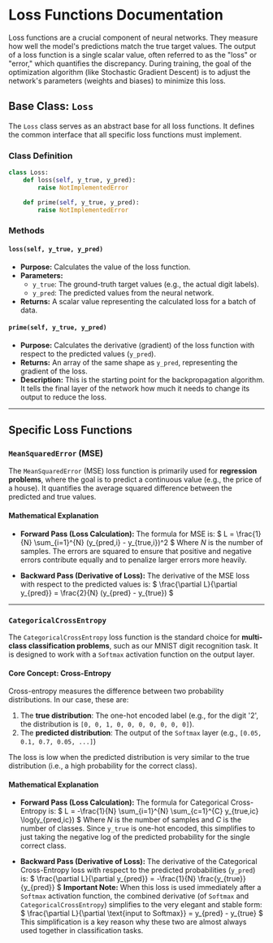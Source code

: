 # Loss Functions Documentation

Loss functions are a crucial component of neural networks. They measure how well the model's predictions match the true target values. The output of a loss function is a single scalar value, often referred to as the "loss" or "error," which quantifies the discrepancy. During training, the goal of the optimization algorithm (like Stochastic Gradient Descent) is to adjust the network's parameters (weights and biases) to minimize this loss.

## Base Class: `Loss`

The `Loss` class serves as an abstract base for all loss functions. It defines the common interface that all specific loss functions must implement.

### Class Definition

```python
class Loss:
    def loss(self, y_true, y_pred):
        raise NotImplementedError

    def prime(self, y_true, y_pred):
        raise NotImplementedError
```

### Methods

#### `loss(self, y_true, y_pred)`

*   **Purpose:** Calculates the value of the loss function.
*   **Parameters:**
    *   `y_true`: The ground-truth target values (e.g., the actual digit labels).
    *   `y_pred`: The predicted values from the neural network.
*   **Returns:** A scalar value representing the calculated loss for a batch of data.

#### `prime(self, y_true, y_pred)`

*   **Purpose:** Calculates the derivative (gradient) of the loss function with respect to the predicted values (`y_pred`).
*   **Returns:** An array of the same shape as `y_pred`, representing the gradient of the loss.
*   **Description:** This is the starting point for the backpropagation algorithm. It tells the final layer of the network how much it needs to change its output to reduce the loss.

---

## Specific Loss Functions

### `MeanSquaredError` (MSE)

The `MeanSquaredError` (MSE) loss function is primarily used for **regression problems**, where the goal is to predict a continuous value (e.g., the price of a house). It quantifies the average squared difference between the predicted and true values.

#### Mathematical Explanation

*   **Forward Pass (Loss Calculation):**
    The formula for MSE is:
    $ L = \frac{1}{N} \sum_{i=1}^{N} (y_{pred,i} - y_{true,i})^2 $
    Where $N$ is the number of samples. The errors are squared to ensure that positive and negative errors contribute equally and to penalize larger errors more heavily.

*   **Backward Pass (Derivative of Loss):**
    The derivative of the MSE loss with respect to the predicted values is:
    $ \frac{\partial L}{\partial y_{pred}} = \frac{2}{N} (y_{pred} - y_{true}) $

---

### `CategoricalCrossEntropy`

The `CategoricalCrossEntropy` loss function is the standard choice for **multi-class classification problems**, such as our MNIST digit recognition task. It is designed to work with a `Softmax` activation function on the output layer.

#### Core Concept: Cross-Entropy

Cross-entropy measures the difference between two probability distributions. In our case, these are:
1.  The **true distribution**: The one-hot encoded label (e.g., for the digit '2', the distribution is `[0, 0, 1, 0, 0, 0, 0, 0, 0, 0]`).
2.  The **predicted distribution**: The output of the `Softmax` layer (e.g., `[0.05, 0.1, 0.7, 0.05, ...]`)

The loss is low when the predicted distribution is very similar to the true distribution (i.e., a high probability for the correct class).

#### Mathematical Explanation

*   **Forward Pass (Loss Calculation):**
    The formula for Categorical Cross-Entropy is:
    $ L = -\frac{1}{N} \sum_{i=1}^{N} \sum_{c=1}^{C} y_{true,ic} \log(y_{pred,ic}) $
    Where $N$ is the number of samples and $C$ is the number of classes. Since `y_true` is one-hot encoded, this simplifies to just taking the negative log of the predicted probability for the single correct class.

*   **Backward Pass (Derivative of Loss):**
    The derivative of the Categorical Cross-Entropy loss with respect to the predicted probabilities (`y_pred`) is:
    $ \frac{\partial L}{\partial y_{pred}} = -\frac{1}{N} \frac{y_{true}}{y_{pred}} $
    **Important Note:** When this loss is used immediately after a `Softmax` activation function, the combined derivative (of `Softmax` and `CategoricalCrossEntropy`) simplifies to the very elegant and stable form:
    $ \frac{\partial L}{\partial \text{input to Softmax}} = y_{pred} - y_{true} $
    This simplification is a key reason why these two are almost always used together in classification tasks.

```